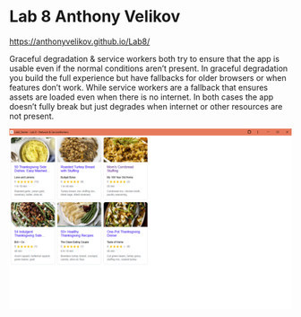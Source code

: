# Lab 8 Anthony Velikov

https://anthonyvelikov.github.io/Lab8/

Graceful degradation & service workers both try to ensure that the app is usable even if the normal conditions aren’t present. In graceful degradation you build the full experience but have fallbacks for older browsers or when features don’t work. While service workers are a fallback that ensures assets are loaded even when there is no internet. In both cases the app doesn’t fully break but just degrades when internet or other resources are not present.

![pwa sc](./image.png)
